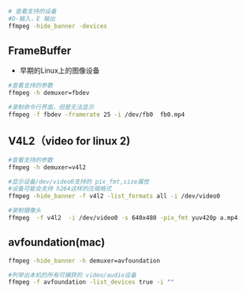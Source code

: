 ```sh
# 查看支持的设备
#D-输入，E 输出
ffmpeg -hide_banner -devices
```



## FrameBuffer
- 早期的Linux上的图像设备
```sh
#查看支持的参数
ffmpeg -h demuxer=fbdev

#录制命令行界面，但是无法显示
ffmpeg -f fbdev -framerate 25 -i /dev/fb0  fb0.mp4
```

## V4L2（video for linux 2)

```sh
#查看支持的参数
ffmpeg -h demuxer=v4l2

#显示设备/dev/video0支持的 pix_fmt,size属性
#设备可能会支持 h264这样的压缩格式
ffmpeg -hide_banner -f v4l2 -list_formats all -i /dev/video0

#录制摄像头
ffmpeg  -f v4l2  -i /dev/video0 -s 640x480 -pix_fmt yuv420p a.mp4
```


## avfoundation(mac)
```sh
ffmpeg -hide_banner -h demuxer=avfoundation

#列举出本机的所有可捕获的 video/audio设备
ffmpeg -f avfoundation -list_devices true -i ""
```